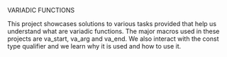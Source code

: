 VARIADIC FUNCTIONS

This project showcases solutions to various tasks provided that help us understand what are variadic functions. 
The major macros used in these projects are va_start, va_arg and va_end.
We also interact with the const type qualifier and we learn why it is used and how to use it.
